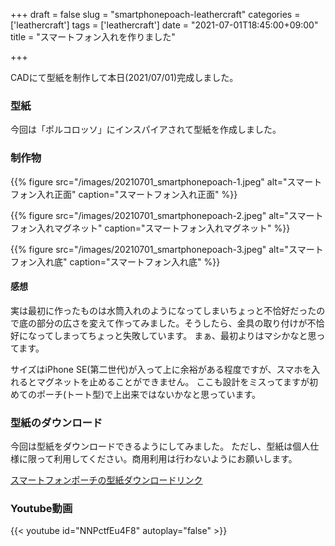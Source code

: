 +++
draft = false
slug = "smartphonepoach-leathercraft"
categories = ['leathercraft']
tags = ['leathercraft']
date = "2021-07-01T18:45:00+09:00"
title = "スマートフォン入れを作りました"

+++

CADにて型紙を制作して本日(2021/07/01)完成しました。

### 型紙

今回は「ポルコロッソ」にインスパイアされて型紙を作成しました。

<!--more-->

### 制作物

{{% figure src="/images/20210701_smartphonepoach-1.jpeg" alt="スマートフォン入れ正面" caption="スマートフォン入れ正面" %}}

{{% figure src="/images/20210701_smartphonepoach-2.jpeg" alt="スマートフォン入れマグネット" caption="スマートフォン入れマグネット" %}}

{{% figure src="/images/20210701_smartphonepoach-3.jpeg" alt="スマートフォン入れ底" caption="スマートフォン入れ底" %}}

#### 感想

実は最初に作ったものは水筒入れのようになってしまいちょっと不恰好だったので底の部分の広さを変えて作ってみました。そうしたら、金具の取り付けが不恰好になってしまってちょっと失敗しています。
まぁ、最初よりはマシかなと思ってます。

サイズはiPhone SE(第二世代)が入って上に余裕がある程度ですが、スマホを入れるとマグネットを止めることができません。
ここも設計をミスってますが初めてのポーチ(トート型)で上出来ではないかなと思っています。

### 型紙のダウンロード

今回は型紙をダウンロードできるようにしてみました。
ただし、型紙は個人仕様に限って利用してください。商用利用は行わないようにお願いします。

[スマートフォンポーチの型紙ダウンロードリンク](https://drive.google.com/file/d/18s-SQotRKMd1eUXYwM1YWELzRb6Yhd_V/view?usp=sharing)

### Youtube動画

{{< youtube id="NNPctfEu4F8" autoplay="false" >}}
